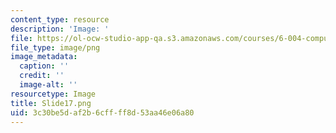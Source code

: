 ```yaml
---
content_type: resource
description: 'Image: '
file: https://ol-ocw-studio-app-qa.s3.amazonaws.com/courses/6-004-computation-structures-spring-2017/3c30be5daf2b6cffff8d53aa46e06a80_Slide17.png
file_type: image/png
image_metadata:
  caption: ''
  credit: ''
  image-alt: ''
resourcetype: Image
title: Slide17.png
uid: 3c30be5d-af2b-6cff-ff8d-53aa46e06a80
---
```

